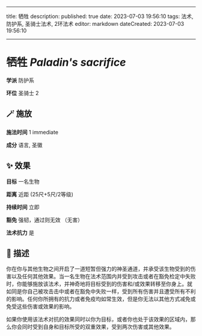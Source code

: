 
---
title: 牺牲
description: 
published: true
date: 2023-07-03 19:56:10
tags: 法术, 防护系, 圣骑士法术, 2环法术
editor: markdown
dateCreated: 2023-07-03 19:56:10

---

# **牺牲** *Paladin's sacrifice*

**学派** 防护系 

**环位** 圣骑士 2

## 🪄 施放

**施法时间** 1 immediate

**成分** 语言, 圣徽

## ✨ 效果 

**目标** 一名生物 

**距离** 近距 (25尺+5尺/2等级)  

**持续时间** 立即 

**豁免** 强韧，通过则无效 （无害）

**法术抗力** 是

## 📖 描述

你在你与其他生物之间开启了一道短暂但强力的神圣通道，并承受该生物受到的伤害以及任何其他效果。当一名生物在法术范围内并受到攻击或者在豁免检定中失败时，你能够施放该法术，并神奇地将目标受到的伤害和/或效果转移至你身上。就如同是你自己被攻击击中或者在豁免中失败一样，受到所有伤害并且遭受所有不利的影响。任何你所拥有的抗力或者免疫均如常生效，但是你无法以其他方式减免或免受这些伤害或效果的影响。

如果你使用该法术对抗的效果同时以你为目标，或者你也处于该效果的区域内，那么你会同时受到自身和目标所受的双重效果，受到两次伤害或其他效果。
    